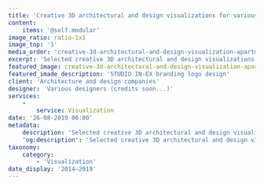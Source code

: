 ```yaml
---
title: 'Creative 3D architectural and design visualizations for various projects from 2014 to 2019'
content:
    items: '@self.modular'
image_ratio: ratio-1x1
image_top: '1'
media_order: 'creative-3d-architectural-and-design-visualization-apartment-in-kazmer-street-1.jpg,creative-3d-architectural-and-design-visualization-hans-wegner-chair-ch33-1.jpg,creative-3d-architectural-and-design-visualization-projekt-moroso-klara-fotel-3d-modeling-1.jpg'
excerpt: 'Selected creative 3D architectural and design visualizations for various projects from 2014 to 2019.'
featured_image: creative-3d-architectural-and-design-visualization-apartment-in-kazmer-street-1.jpg
featured_imade_description: 'STUDIO IN-EX branding logo design'
client: 'Architecture and design companies'
designer: 'Various designers (credits soon...)'
services:
    -
        service: Visualization
date: '26-08-2019 00:00'
metadata:
    description: 'Selected creative 3D architectural and design visualizations for various projects from 2014 to 2019.'
    'og:description': 'Selected creative 3D architectural and design visualizations for various projects from 2014 to 2019.'
taxonomy:
    category:
        - 'Visualization'
date_display: '2014–2019'
---
```


